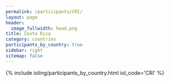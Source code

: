 ```yaml
---
permalink: /participants/CRI/
layout: page
header:
  image_fullwidth: head.png
title: Costa Rica
category: countries
participants_by_country: true
sidebar: right
sitemap: false
---
```


{% include ioling/participants_by_country.html iol_code='CRI' %}